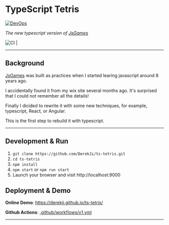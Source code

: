 # TypeScript Tetris

[![DevOps](https://github.com/DerekJi/ts-tetris/actions/workflows/v1.yml/badge.svg)](https://github.com/DerekJi/ts-tetris/actions/workflows/v1.yml)

_The new typescript version of [JsGames](https://github.com/DerekToop/jsgames)_

![CI](https://github.com/DerekToop/tsgames/workflows/CI/badge.svg) | 

***

## Background

 [JsGames](https://github.com/DerekToop/jsgames) was built as practices when I started learing javascript around 8 years ago.

 I accidentally found it from my wix site several months ago. It's surprised that I could not remember all the details!

 Finally I dicided to rewrite it with some new techniques, for example, typescript, React, or Angular.

 This is the first step to rebuild it with typescript.

***

## Development & Run

1. `git clone https://github.com/DerekJi/ts-tetris.git`
2. `cd ts-tetris`
3. `npm install`
4. `npm start` or `npm run start`
5. Launch your browser and visit http://localhost:9000

## Deployment & Demo

**Online Demo**: https://derekji.github.io/ts-tetris/

**Github Actions**: [.github/workflows/v1.yml](https://github.com/DerekJi/ts-tetris/blob/master/.github/workflows/v1.yml)

***



